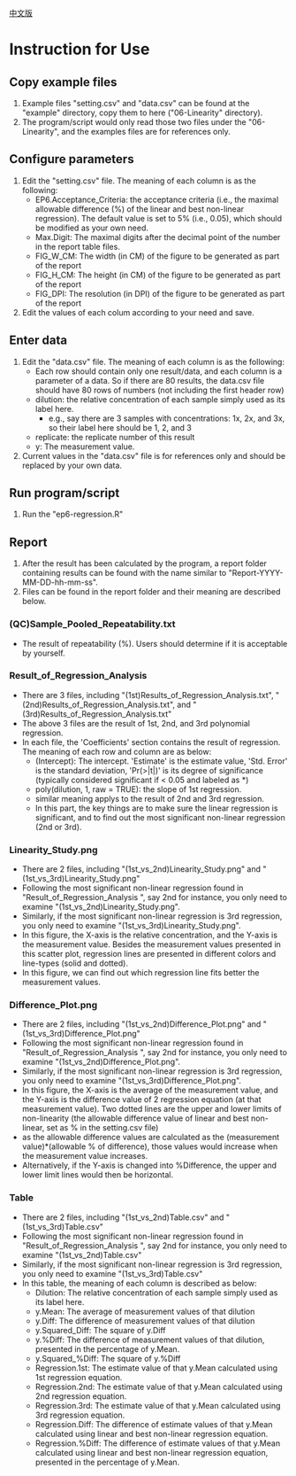 [中文版](README中文.md)

# Instruction for Use
## Copy example files
1. Example files "setting.csv" and "data.csv" can be found at the "example" directory, copy them to here ("06-Linearity" directory).
2. The program/script would only read those two files under the "06-Linearity", and the examples files are for references only.

## Configure parameters
1. Edit the "setting.csv" file.  The meaning of each column is as the following:
	- EP6.Acceptance_Criteria: the acceptance criteria (i.e., the maximal allowable difference (%) of the linear and best non-linear regression). The default value is set to 5% (i.e., 0.05), which should be modified as your own need.
	- Max.Digit: The maximal digits after the decimal point of the number in the report table files.
	- FIG\_W\_CM: The width (in CM) of the figure to be generated as part of the report
	- FIG\_H\_CM: The height (in CM) of the figure to be generated as part of the report
	- FIG\_DPI: The resolution (in DPI) of the figure to be generated as part of the report
2. Edit the values of each colum according to your need and save.

## Enter data
1. Edit the "data.csv" file. The meaning of each column is as the following:
	- Each row should contain only one result/data, and each column is a parameter of a data. So if there are 80 results, the data.csv file should have 80 rows of numbers (not including the first header row)
	- dilution: the relative concentration of each sample simply used as its label here.
		- e.g., say there are 3 samples with concentrations: 1x, 2x, and 3x, so their label here should be 1, 2, and 3
	- replicate: the replicate number of this result
	- y: The measurement value.
2. Current values in the "data.csv" file is for references only and should be replaced by your own data.

## Run program/script
1. Run the "ep6-regression.R"

## Report
1. After the result has been calculated by the program, a report folder containing results can be found with the name similar to "Report-YYYY-MM-DD-hh-mm-ss".
2. Files can be found in the report folder and their meaning are described below.

### (QC)Sample\_Pooled\_Repeatability.txt
- The result of repeatability (%). Users should determine if it is acceptable by yourself.

### Result\_of\_Regression_Analysis 
- There are 3 files, including "(1st)Results_of_Regression_Analysis.txt", "(2nd)Results_of_Regression_Analysis.txt", and "(3rd)Results_of_Regression_Analysis.txt"
- The above 3 files are the result of 1st, 2nd, and 3rd polynomial regression.
- In each file, the 'Coefficients' section contains the result of regression. The meaning of each row and column are as below:
	- (Intercept): The intercept. 'Estimate' is the estimate value, 'Std. Error' is the standard deviation, 'Pr(>|t|)' is its degree of significance (typically considered significant if < 0.05 and labeled as *)
	- poly(dilution, 1, raw = TRUE): the slope of 1st regression. 
	- similar meaning applys to the result of 2nd and 3rd regression.
	- In this part, the key things are to make sure the linear regression is significant, and to find out the most significant non-linear regression (2nd or 3rd).
	
### Linearity_Study.png
- There are 2 files, including "(1st\_vs\_2nd)Linearity_Study.png" and "(1st\_vs\_3rd)Linearity_Study.png"
- Following the most significant non-linear regression found in "Result\_of\_Regression_Analysis ", say 2nd for instance, you only need to examine  "(1st\_vs\_2nd)Linearity_Study.png".
- Similarly, if the most significant non-linear regression is 3rd regression, you only need to examine "(1st\_vs\_3rd)Linearity_Study.png".
- In this figure, the X-axis is the relative concentration, and the Y-axis is the measurement value. Besides the measurement values presented in this scatter plot, regression lines are presented in different colors and line-types (solid and dotted).
- In this figure, we can find out which regression line fits better the measurement values.

### Difference_Plot.png
- There are 2 files, including "(1st\_vs\_2nd)Difference_Plot.png" and "(1st\_vs\_3rd)Difference_Plot.png"
- Following the most significant non-linear regression found in "Result\_of\_Regression_Analysis ", say 2nd for instance, you only need to examine  "(1st\_vs\_2nd)Difference_Plot.png".
- Similarly, if the most significant non-linear regression is 3rd regression, you only need to examine "(1st\_vs\_3rd)Difference_Plot.png".
- In this figure, the X-axis is the average of the measurement value, and the Y-axis is the difference value of 2 regression equation (at that measurement value). Two dotted lines are the upper and lower limits of non-linearity (the allowable difference  value of linear and best non-linear, set as % in the setting.csv file)
- as the allowable difference  values are calculated as the (measurement value)*(allowable % of difference), those values would increase when the measurement value increases.
- Alternatively, if the Y-axis is changed into %Difference, the upper and lower limit lines would then be horizontal.

### Table
- There are 2 files, including "(1st\_vs\_2nd)Table.csv" and "(1st\_vs\_3rd)Table.csv"
- Following the most significant non-linear regression found in "Result\_of\_Regression_Analysis ", say 2nd for instance, you only need to examine  "(1st\_vs\_2nd)Table.csv"
- Similarly, if the most significant non-linear regression is 3rd regression, you only need to examine "(1st\_vs\_3rd)Table.csv"
- In this table, the meaning of each column is described as below:
	- Dilution: The relative concentration of each sample simply used as its label here.
	- y.Mean: The average of measurement values of that dilution
	- y.Diff: The difference of measurement values of that dilution
	- y.Squared_Diff: The square of y.Diff
	- y.%Diff: The difference of measurement values of that dilution, presented in the percentage of y.Mean.
	- y.Squared_%Diff: The square of y.%Diff
	- Regression.1st: The estimate value of that y.Mean calculated using 1st regression equation.
	- Regression.2nd: The estimate value of that y.Mean calculated using 2nd regression equation.
	- Regression.3rd: The estimate value of that y.Mean calculated using 3rd regression equation.
	- Regression.Diff: The difference of estimate values of that y.Mean calculated using linear and best non-linear regression equation.
	- Regression.%Diff: The difference of estimate values of that y.Mean calculated using linear and best non-linear regression equation, presented in the percentage of y.Mean.